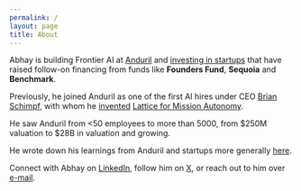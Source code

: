 ```yaml
---
permalink: /
layout: page
title: About
---
```


Abhay is building Frontier AI at [Anduril](http://anduril.com/) and [investing in startups](https://docs.google.com/document/d/1sEgQPZT6IGMXAwd67eccIpC0DQq7rMoy5_nj43-9p6E/edit?usp=sharing) that have raised follow-on financing from funds like **Founders Fund**, **Sequoia** and **Benchmark**.

Previously, he joined Anduril as one of the first AI hires under CEO [Brian Schimpf]([url](https://www.linkedin.com/in/bschimpf/)), with whom he [invented](https://patents.google.com/patent/US20230089776A1/en) [Lattice for Mission Autonomy](https://www.anduril.com/mission-autonomy/). 

He saw Anduril from <50 employees to more than 5000, from $250M valuation to $28B in valuation and growing. 

He wrote down his learnings from Anduril and startups more generally [here](https://docs.google.com/document/d/1QFR3scxuGSY848qA7JDYEHI2uVB7f5nzIj_jIH7ihZQ/edit). 

Connect with Abhay on [LinkedIn](https://www.linkedin.com/in/abhayvenkatesh/), follow him on [X](https://twitter.com/AbhayVenkatesh1), or reach out to him over [e-mail](mailto:abhay.venkatesh@gmail.com).
